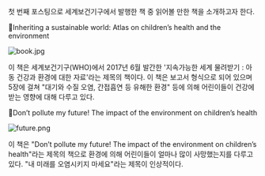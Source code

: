 첫 번째 포스팅으로 세계보건기구에서 발행한 책 중 읽어볼 만한 책을 소개하고자 한다.

🍉Inheriting a sustainable world: Atlas on children’s health and the environment

![book.jpg][book]

[book]: https://sccdn.chosun.com/news/html/2017/03/06/2017030600000000000030151.jpg

이 책은 세계보건기구(WHO)에서 2017년 6월 발간한 '지속가능한 세계 물려받기 : 아동 건강과 환경에 대한 자료'라는 제목의 책이다. 이 책은 보고서 형식으로 되어 있으며 5장에 걸쳐 "대기와 수질 오염, 간접흡연 등 유해한 환경" 등에 의해 어린이들이 건강에 받는 영향에 대해 다루고 있다.

🍉Don’t pollute my future! The impact of the environment on children’s health

![future.png][booke]

[booke]: https://reliefweb.int/sites/reliefweb.int/files/styles/attachment-large/public/resources-pdf-previews/729529-WHO-FWC-IHE-17.01-eng%20%281%29.png?itok=du2h6H4g

이 책은 "Don’t pollute my future! The impact of the environment on children’s health"라는 제목의 책으로 환경에 의해 어린이들이 얼마나 많이 사망했는지를 다루고 있다.
"내 미래를 오염시키지 마세요"라는 제목이 인상적이다.
